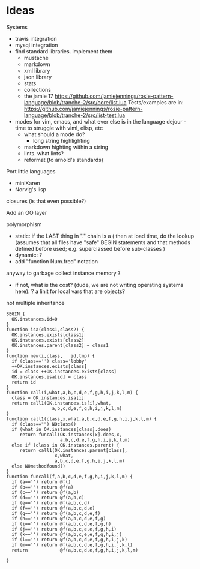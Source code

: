 # Ideas

Systems
- travis integration
- mysql integration
- find standard libraries. implement them
   - mustache
   - markdown
   - xml library
   - json library
   - stats
   - collections
   - the jamie 17
       https://github.com/jamiejennings/rosie-pattern-language/blob/tranche-2/src/core/list.lua
       Tests/examples are in:
       https://github.com/jamiejennings/rosie-pattern-language/blob/tranche-2/src/list-test.lua
- modes for vim, emacs, and what ever else is in the
  language dejour
        - time to struggle with viml, elisp, etc
	- what should a mode do?
        - long string highlighting
	- markdown highting within a string
	- lints. what lints?
	- reformat (to arnold's standards)

Port little languages

- miniKaren
- Norvig's lisp

closures (is that even possible?)

Add an OO layer

polymorphism
- static: if the LAST thing in "." chain is a ( then
  at load time, do the lookup  (assumes that all files
  have "safe" BEGIN statements and that methods defined
  before used; e.g. superclassed before sub-classes
  )
- dynamic: ?
- add "function Num.fred" notation

anyway to garbage collect instance memory ?
- if not, what is the cost? (dude, we are not writing operating
  systems here). ? a linit for local vars that are objects?

not multiple inheritance

```
BEGIN { 
  OK.instances.id=0
}
function isa(class1,class2) {
  OK.instances.exists[class1]
  OK.instances.exists[class2]
  OK.instances.parent[class2] = class1
}
function new(i,class,   id,tmp) {
  if (class=='') class='lobby'
  ++OK.instances.exists[class]
  id = class ++OK.instances.exists[class]
  OK.instances.isa[id] = class
  return id
}
function call(i,what,a,b,c,d,e,f,g,h,i,j,k,l,m) {
  class = OK.instances.isa[i] 
  return call1(OK.instances.is[i],what,
                 a,b,c,d,e,f,g,h,i,j,k,l,m)
}
function call1(class,x,what,a,b,c,d,e,f,g,h,i,j,k,l,m) {
  if (class=="") NOclass()
  if (what in OK.instances[class].does)
     return funcall(OK.instances[x].does,x,
                    a,b,c,d,e,f,g,h,i,j,k,l,m)
  else if (class in OK.instances.parent) {
     return call1(OK.instances.parent[class],
                  x,what,
                  a,b,c,d,e,f,g,h,i,j,k,l,m)
  else NOmethodfound()
}
function funcall(f,a,b,c,d,e,f,g,h,i,j,k,l,m) {
  if (a=='') return @f()
  if (b=='') return @f(a)
  if (c=='') return @f(a,b)
  if (d=='') return @f(a,b,c)
  if (e=='') return @f(a,b,c,d)
  if (f=='') return @f(a,b,c,d,e)
  if (g=='') return @f(a,b,c,d,e,f)
  if (h=='') return @f(a,b,c,d,e,f,g)
  if (i=='') return @f(a,b,c,d,e,f,g,h)
  if (j=='') return @f(a,b,c,e,e,f,g,h,i)
  if (k=='') return @f(a,b,c,e,e,f,g,h,i,j)
  if (l=='') return @f(a,b,c,d,e,f,g,h,i,j,k)
  if (m=='') return @f(a,b,c,d,e,f,g,h,i,j,k,l)
  return            @f(a,b,c,d,e,f,g,h,i,j,k,l,m)

}
```

